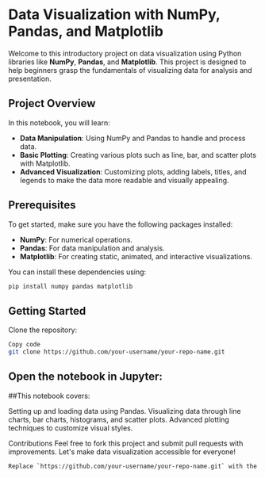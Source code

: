 # Data Visualization with NumPy, Pandas, and Matplotlib

Welcome to this introductory project on data visualization using Python libraries like **NumPy**, **Pandas**, and **Matplotlib**. This project is designed to help beginners grasp the fundamentals of visualizing data for analysis and presentation.

## Project Overview

In this notebook, you will learn:
- **Data Manipulation**: Using NumPy and Pandas to handle and process data.
- **Basic Plotting**: Creating various plots such as line, bar, and scatter plots with Matplotlib.
- **Advanced Visualization**: Customizing plots, adding labels, titles, and legends to make the data more readable and visually appealing.

## Prerequisites

To get started, make sure you have the following packages installed:
- **NumPy**: For numerical operations.
- **Pandas**: For data manipulation and analysis.
- **Matplotlib**: For creating static, animated, and interactive visualizations.

You can install these dependencies using:
```bash
pip install numpy pandas matplotlib
```
## Getting Started
Clone the repository:
```bash
Copy code
git clone https://github.com/your-username/your-repo-name.git
```
## Open the notebook in Jupyter:

##This notebook covers:

Setting up and loading data using Pandas.
Visualizing data through line charts, bar charts, histograms, and scatter plots.
Advanced plotting techniques to customize visual styles.


Contributions
Feel free to fork this project and submit pull requests with improvements. Let's make data visualization accessible for everyone!

```bash
Replace `https://github.com/your-username/your-repo-name.git` with the actual URL of your repository. 
